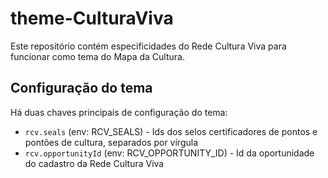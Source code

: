 # theme-CulturaViva
Este repositório contém especificidades do Rede Cultura Viva para funcionar como tema do Mapa da Cultura.

## Configuração do tema
Há duas chaves principais de configuração do tema:

- `rcv.seals` (env: RCV_SEALS) - Ids dos selos certificadores de pontos e pontões de cultura, separados por vírgula
- `rcv.opportunityId` (env: RCV_OPPORTUNITY_ID) - Id da oportunidade do cadastro da Rede Cultura Viva